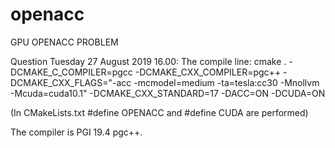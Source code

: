 # openacc
GPU OPENACC PROBLEM

Question Tuesday 27 August 2019 16.00:
The compile line:
cmake . -DCMAKE_C_COMPILER=pgcc -DCMAKE_CXX_COMPILER=pgc++ -DCMAKE_CXX_FLAGS="-acc -mcmodel=medium -ta=tesla:cc30 -Mnollvm -Mcuda=cuda10.1" -DCMAKE_CXX_STANDARD=17 -DACC=ON -DCUDA=ON

(In CMakeLists.txt #define OPENACC and #define CUDA are performed)

The compiler is PGI 19.4 pgc++.
